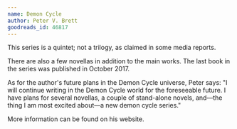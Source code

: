 ```yaml
---
name: Demon Cycle
author: Peter V. Brett
goodreads_id: 46817
---
```


This series is a quintet; not a trilogy, as claimed in some media reports.

There are also a few novellas in addition to the main works. The last book in the series was published in October 2017.

As for the author's future plans in the Demon Cycle universe, Peter says: "I will continue writing in the Demon Cycle world for the foreseeable future. I have plans for several novellas, a couple of stand-alone novels, and—the thing I am most excited about—a new demon cycle series."

More information can be found on his website.
